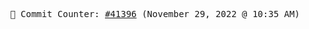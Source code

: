 <p align="center">
    <samp>
        📮 Commit Counter: <a href="https://github.com/Javascript-void0/Javascript-void0/commits/main">#41396</a> (November 29, 2022 @ 10:35 AM)
    </samp>
</p>